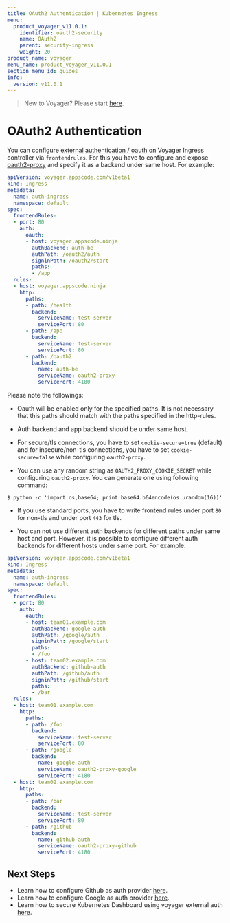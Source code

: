 ```yaml
---
title: OAuth2 Authentication | Kubernetes Ingress
menu:
  product_voyager_v11.0.1:
    identifier: oauth2-security
    name: OAuth2
    parent: security-ingress
    weight: 20
product_name: voyager
menu_name: product_voyager_v11.0.1
section_menu_id: guides
info:
  version: v11.0.1
---
```


> New to Voyager? Please start [here](/products/voyager/v11.0.1/concepts/overview).

# OAuth2 Authentication

You can configure [external authentication / oauth](https://oauth.net/2/) on Voyager Ingress controller via `frontendrules`. For this you have to configure and expose [oauth2-proxy](https://github.com/bitly/oauth2_proxy) and specify it as a backend under same host. For example:

```yaml
apiVersion: voyager.appscode.com/v1beta1
kind: Ingress
metadata:
  name: auth-ingress
  namespace: default
spec:
  frontendRules:
  - port: 80
    auth:
      oauth:
      - host: voyager.appscode.ninja
        authBackend: auth-be
        authPath: /oauth2/auth
        signinPath: /oauth2/start
        paths: 
        - /app
  rules:
  - host: voyager.appscode.ninja
    http:
      paths:
      - path: /health
        backend:
          serviceName: test-server
          servicePort: 80
      - path: /app
        backend:
          serviceName: test-server
          servicePort: 80
      - path: /oauth2
        backend:
          name: auth-be
          serviceName: oauth2-proxy
          servicePort: 4180
```

Please note the followings:

- Oauth will be enabled only for the specified paths. It is not necessary that this paths should match with the paths specified in the http-rules.

- Auth backend and app backend should be under same host.

- For secure/tls connections, you have to set `cookie-secure=true` (default) and for insecure/non-tls connections, you have to set `cookie-secure=false` while configuring `oauth2-proxy`.

- You can use any random string as `OAUTH2_PROXY_COOKIE_SECRET` while configuring `oauth2-proxy`. You can generate one using following command:

```console
$ python -c 'import os,base64; print base64.b64encode(os.urandom(16))'
```
 
- If you use standard ports, you have to write frontend rules under port `80` for non-tls and under port `443` for tls.

- You can not use different auth backends for different paths under same host and port. However, it is possible to configure different auth backends for different hosts under same port. For example:

```yaml
apiVersion: voyager.appscode.com/v1beta1
kind: Ingress
metadata:
  name: auth-ingress
  namespace: default
spec:
  frontendRules:
  - port: 80
    auth:
      oauth:
      - host: team01.example.com
        authBackend: google-auth
        authPath: /google/auth
        signinPath: /google/start
        paths:
        - /foo
      - host: team02.example.com
        authBackend: github-auth
        authPath: /github/auth
        signinPath: /github/start
        paths:
        - /bar
  rules:
  - host: team01.example.com
    http:
      paths:
      - path: /foo
        backend:
          serviceName: test-server
          servicePort: 80
      - path: /google
        backend:
          name: google-auth
          serviceName: oauth2-proxy-google
          servicePort: 4180
  - host: team02.example.com
    http:
      paths:
      - path: /bar
        backend:
          serviceName: test-server
          servicePort: 80
      - path: /github
        backend:
          name: github-auth
          serviceName: oauth2-proxy-github
          servicePort: 4180
```

## Next Steps

- Learn how to configure Github as auth provider [here](oauth-github.md).
- Learn how to configure Google as auth provider [here](oauth-google.md).
- Learn how to secure Kubernetes Dashboard using voyager external auth [here](oauth-dashboard.md).
